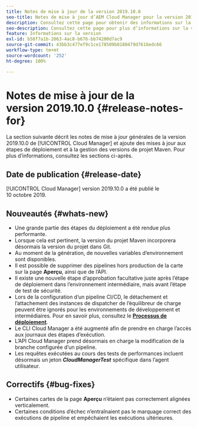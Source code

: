 ```yaml
---
title: Notes de mise à jour de la version 2019.10.0
seo-title: Notes de mise à jour d’AEM Cloud Manager pour la version 2019.10.0
description: Consultez cette page pour obtenir des informations sur la version 2019.10.0 de Cloud Manager.
seo-description: Consultez cette page pour plus d’informations sur la version 2019.10.0 d’AEM Cloud Manager.
feature: Informations sur la version
exl-id: b58f7a1b-2063-4ac8-b676-bb74200d7ac9
source-git-commit: 43bb3c477ef9c1ce178509b8180479d7616edc66
workflow-type: tm+mt
source-wordcount: '252'
ht-degree: 100%

---
```


# Notes de mise à jour de la version 2019.10.0 {#release-notes-for}

La section suivante décrit les notes de mise à jour générales de la version 2019.10.0 de [!UICONTROL Cloud Manager] et ajoute des mises à jour aux étapes de déploiement et à la gestion des versions de projet Maven.
Pour plus d’informations, consultez les sections ci-après.

## Date de publication {#release-date}

[!UICONTROL Cloud Manager] version 2019.10.0 a été publié le 10 octobre 2019.

## Nouveautés {#whats-new}

* Une grande partie des étapes du déploiement a été rendue plus performante.
* Lorsque cela est pertinent, la version du projet Maven incorporera désormais la version du projet dans Git.
* Au moment de la génération, de nouvelles variables d’environnement sont disponibles.
* Il est possible de supprimer des pipelines hors production de la carte sur la page **Aperçu**, ainsi que de l’API.
* Il existe une nouvelle étape d’approbation facultative juste après l’étape de déploiement dans l’environnement intermédiaire, mais avant l’étape de test de sécurité.
* Lors de la configuration d’un pipeline CI/CD, le détachement et l’attachement des instances de dispatcher de l’équilibreur de charge peuvent être ignorés pour les environnements de développement et intermédiaires.
Pour en savoir plus, consultez le **[Processus de déploiement](deploying-code.md#deployment-process)**.
* Le CLI Cloud Manager a été augmenté afin de prendre en charge l’accès aux journaux des étapes d’exécution.
* L’API Cloud Manager prend désormais en charge la modification de la branche configurée d’un pipeline.
* Les requêtes exécutées au cours des tests de performances incluent désormais un jeton ***CloudManagerTest*** spécifique dans l’agent utilisateur.

## Correctifs {#bug-fixes}

* Certaines cartes de la page **Aperçu** n’étaient pas correctement alignées verticalement.
* Certaines conditions d’échec n’entraînaient pas le marquage correct des exécutions de pipeline et empêchaient les exécutions ultérieures.
